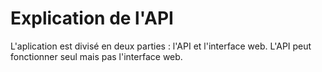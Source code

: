 # Explication de l'API 

L'aplication est divisé en deux parties : l'API et l'interface web.
L'API peut fonctionner seul mais pas l'interface web.
